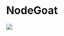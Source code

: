 # NodeGoat

![](https://github.com/CheckmarxDev/NodeGoat-test/workflows/cx/badge.svg)
   
   
    
     
